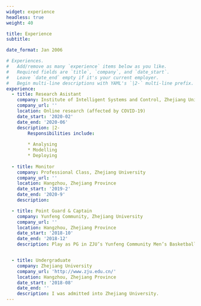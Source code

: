 ```yaml
---
widget: experience
headless: true
weight: 40

title: Experience
subtitle:

date_format: Jan 2006

# Experiences.
#   Add/remove as many `experience` items below as you like.
#   Required fields are `title`, `company`, and `date_start`.
#   Leave `date_end` empty if it's your current employer.
#   Begin multi-line descriptions with YAML's `|2-` multi-line prefix.
experience:
  - title: Research Asistant
    company: Institute of Intelligent Systems and Control, Zhejiang University
    company_url: ''
    location: Online research (affected by COVID-19)
    date_start: '2020-02'
    date_end: '2020-06'
    description: |2-
        Responsibilities include:
        
        * Analysing
        * Modelling
        * Deploying
        
  - title: Monitor
    company: Professional Class, Zhejiang University
    company_url: ''
    location: Hangzhou, Zhejiang Province
    date_start: '2019-2'
    date_end: '2020-9'
    description: 

  - title: Point Guard & Captain
    company: Yunfeng Community, Zhejiang University
    company_url: ''
    location: Hangzhou, Zhejiang Province
    date_start: '2018-10'
    date_end: '2018-12'
    description: Play as PG in ZJU’s Yunfeng Community Men’s Basketball Game (Captain), 2018 Champion


  - title: Undergraduate
    company: Zhejiang University
    company_url: 'http://www.zju.edu.cn/'
    location: Hangzhou, Zhejiang Province
    date_start: '2018-08'
    date_end: ''
    description: I was admitted into Zhejiang University.
---
```

